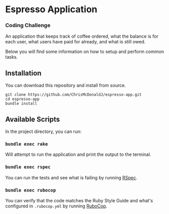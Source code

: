 # Espresso Application
### Coding Challenge

An application that keeps track of coffee ordered, what the balance is for each user, what users have paid for already, and what is still owed.

Below you will find some information on how to setup and perform common tasks.

## Installation

You can download this repository and install from source.

```
git clone https://github.com/ChrisMcDonaldJ/espresso-app.git
cd espresso-app
bundle install
```

## Available Scripts

In the project directory, you can run:

### `bundle exec rake`

Will attempt to run the application and print the output to the terminal.

### `bundle exec rspec`

You can run the tests and see what is failing by running [RSpec](http://rspec.info/documentation/).

### `bundle exec rubocop`

You can verify that the code matches the Ruby Style Guide and what's configured in `.rubocop.yml` by running [RuboCop](https://rubocop.readthedocs.io/en/latest/).

